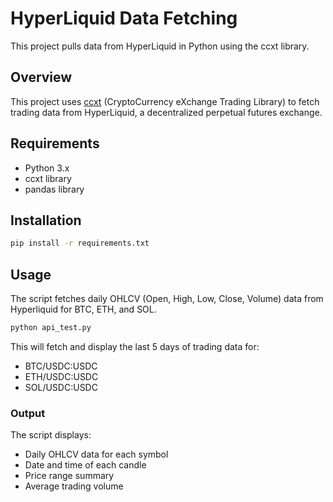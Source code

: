 # HyperLiquid Data Fetching

This project pulls data from HyperLiquid in Python using the ccxt library.

## Overview

This project uses [ccxt](https://github.com/ccxt/ccxt) (CryptoCurrency eXchange Trading Library) to fetch trading data from HyperLiquid, a decentralized perpetual futures exchange.

## Requirements

- Python 3.x
- ccxt library
- pandas library

## Installation

```bash
pip install -r requirements.txt
```

## Usage

The script fetches daily OHLCV (Open, High, Low, Close, Volume) data from Hyperliquid for BTC, ETH, and SOL.

```bash
python api_test.py
```

This will fetch and display the last 5 days of trading data for:
- BTC/USDC:USDC
- ETH/USDC:USDC
- SOL/USDC:USDC

### Output

The script displays:
- Daily OHLCV data for each symbol
- Date and time of each candle
- Price range summary
- Average trading volume
